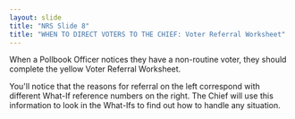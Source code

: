 ```yaml
---
layout: slide
title: "NRS Slide 8"
title: "WHEN TO DIRECT VOTERS TO THE CHIEF: Voter Referral Worksheet"
---
```


When a Pollbook Officer notices they have a non-routine voter, they should complete the yellow Voter Referral Worksheet.

You'll notice that the reasons for referral on the left correspond with different What-If reference numbers on the right. The Chief will use this information to look in the What-Ifs to find out how to handle any situation.

